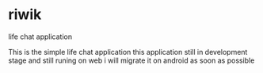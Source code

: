 # riwik
life chat application

This is the simple life chat application
this application still in development stage and still runing on web
i will migrate it on android as soon as possible
